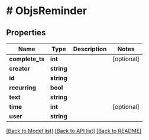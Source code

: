 # # ObjsReminder

## Properties

Name | Type | Description | Notes
------------ | ------------- | ------------- | -------------
**complete_ts** | **int** |  | [optional]
**creator** | **string** |  |
**id** | **string** |  |
**recurring** | **bool** |  |
**text** | **string** |  |
**time** | **int** |  | [optional]
**user** | **string** |  |

[[Back to Model list]](../../README.md#models) [[Back to API list]](../../README.md#endpoints) [[Back to README]](../../README.md)
